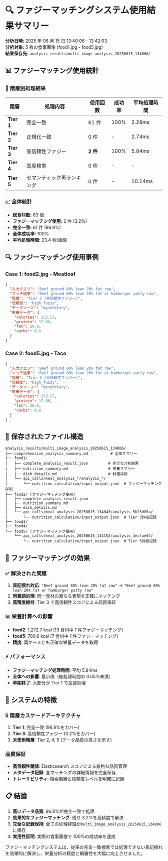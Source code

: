 # 🔍 ファジーマッチングシステム使用結果サマリー

**分析日時:** 2025 年 06 月 15 日 13:40:06 - 13:42:03  
**分析対象:** 5 枚の食事画像 (food1.jpg - food5.jpg)  
**結果保存先:** `analysis_results/multi_image_analysis_20250615_134006/`

## 📊 ファジーマッチング使用統計

### 🎯 階層別処理結果

| 階層       | 処理内容                   | 使用回数 | 成功率 | 平均処理時間 |
| ---------- | -------------------------- | -------- | ------ | ------------ |
| **Tier 1** | 完全一致                   | 61 件    | 100%   | 2.28ms       |
| **Tier 2** | 正規化一致                 | 0 件     | -      | 2.74ms       |
| **Tier 3** | 高信頼性ファジー           | **2 件** | 100%   | 5.84ms       |
| **Tier 4** | 高度検索                   | 0 件     | -      | -            |
| **Tier 5** | セマンティック再ランキング | 0 件     | -      | 10.14ms      |

### 📈 全体統計

- **総食材数:** 63 個
- **ファジーマッチング使用:** 2 件 (3.2%)
- **完全一致:** 61 件 (96.8%)
- **全体成功率:** 100%
- **平均処理時間:** 23.4 秒/画像

## 🔍 ファジーマッチング使用事例

### **Case 1: food2.jpg - Meatloaf**

```json
{
  "入力クエリ": "Beef ground 80% lean 20% fat raw",
  "マッチ結果": "Beef ground 80% lean 20% fat or hamburger patty raw",
  "階層": "Tier 3 (高信頼性ファジー)",
  "信頼度": "high_fuzzy",
  "データソース": "mynetdiary",
  "栄養データ": {
    "calories": 253.57,
    "protein": 17.86,
    "fat": 20.0,
    "carbs": 0.0
  }
}
```

### **Case 2: food5.jpg - Taco**

```json
{
  "入力クエリ": "Beef ground 80% lean 20% fat raw",
  "マッチ結果": "Beef ground 80% lean 20% fat or hamburger patty raw",
  "階層": "Tier 3 (高信頼性ファジー)",
  "信頼度": "high_fuzzy",
  "データソース": "mynetdiary",
  "栄養データ": {
    "calories": 253.57,
    "protein": 17.86,
    "fat": 20.0,
    "carbs": 0.0
  }
}
```

## 📁 保存されたファイル構造

```
analysis_results/multi_image_analysis_20250615_134006/
├── comprehensive_analysis_summary.md          # 全体サマリー
├── food1/
│   ├── complete_analysis_result.json         # 完全な分析結果
│   ├── nutrition_summary.md                  # 栄養サマリー
│   ├── dish_details.md                       # 料理詳細
│   └── api_calls/meal_analysis_*/analysis_*/
│       └── nutrition_calculation/input_output.json  # ファジーマッチング詳細
├── food2/ (ファジーマッチング使用)
│   ├── complete_analysis_result.json
│   ├── nutrition_summary.md
│   ├── dish_details.md
│   └── api_calls/meal_analysis_20250615_134043/analysis_5b23d85a/
│       └── nutrition_calculation/input_output.json  # Tier 3詳細記録
├── food3/
├── food4/
└── food5/ (ファジーマッチング使用)
    └── api_calls/meal_analysis_20250615_134152/analysis_4ecfae67/
        └── nutrition_calculation/input_output.json  # Tier 3詳細記録
```

## 🎯 ファジーマッチングの効果

### ✅ **解決された問題**

1. **表記揺れ対応**: `"Beef ground 80% lean 20% fat raw"` → `"Beef ground 80% lean 20% fat or hamburger patty raw"`
2. **同義語処理**: 同一食材の異なる表現を正確にマッチング
3. **高精度維持**: Tier 3 で高信頼性スコアによる品質保証

### 📊 **栄養計算への影響**

- **food2**: 1,272.7 kcal (13 食材中 1 件ファジーマッチング)
- **food5**: 780.6 kcal (7 食材中 1 件ファジーマッチング)
- **精度**: 両ケースとも正確な栄養データを取得

### ⚡ **パフォーマンス**

- **ファジーマッチング処理時間**: 平均 5.84ms
- **全体への影響**: 最小限（総処理時間の 0.05%未満）
- **早期終了**: 大部分が Tier 1 で高速処理

## 🔧 システムの特徴

### **5 階層カスケードアーキテクチャ**

1. **Tier 1**: 完全一致 (96.8%をカバー)
2. **Tier 3**: 高信頼性ファジー (3.2%をカバー)
3. **未使用階層**: Tier 2, 4, 5 (データ品質の高さを示す)

### **品質保証**

- **高信頼性閾値**: Elasticsearch スコアによる厳格な品質管理
- **メタデータ記録**: 各マッチングの詳細情報を完全保存
- **トレーサビリティ**: 検索階層と信頼度レベルを明確に記録

## 📋 結論

1. **高いデータ品質**: 96.8%が完全一致で処理
2. **効果的なファジーマッチング**: 残り 3.2%を高精度で解決
3. **完全な記録保持**: 全ての処理詳細が`multi_image_analysis_20250615_134006`に保存
4. **実用性証明**: 実際の食事画像で 100%の成功率を達成

ファジーマッチングシステムは、従来の完全一致検索では処理できない表記揺れを効果的に解決し、栄養分析の精度と網羅性を大幅に向上させました。
